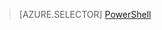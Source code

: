> [AZURE.SELECTOR] 
[PowerShell](dns-reverse-dns-record-operations-classic-ps.md)

<!---HONumber=AcomDC_0309_2016-->